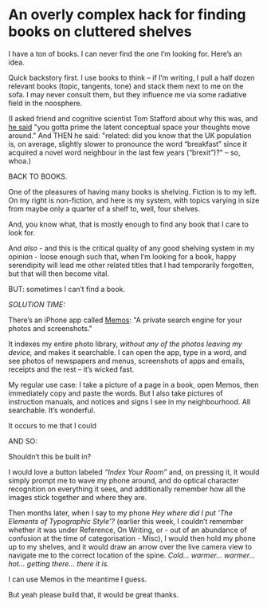 # An overly complex hack for finding books on cluttered shelves

I have a ton of books. I can never find the one I’m looking for. Here’s an
idea.

Quick backstory first. I use books to think – if I’m writing, I pull a half
dozen relevant books (topic, tangents, tone) and stack them next to me on the
sofa. I may never consult them, but they influence me via some radiative field
in the noosphere.

(I asked friend and cognitive scientist Tom Stafford about why this was, and
[he said](https://twitter.com/tomstafford/status/1286542919214739456) "you
gotta prime the latent conceptual space your thoughts move around." And THEN
he said: "related: did you know that the UK population is, on average,
slightly slower to pronounce the word “breakfast” since it acquired a novel
word neighbour in the last few years (“brexit”)?" – so, whoa.)

BACK TO BOOKS.

One of the pleasures of having many books is shelving. Fiction is to my left.
On my right is non-fiction, and here is my system, with topics varying in size
from maybe only a quarter of a shelf to, well, four shelves.

And, you know what, that is mostly enough to find any book that I care to look
for.

And _also_ \- and this is the critical quality of any good shelving system in
my opinion - loose enough such that, when I’m looking for a book, happy
serendipity will lead me other related titles that I had temporarily
forgotten, but that will then become vital.

BUT: sometimes I can’t find a book.

_SOLUTION TIME:_

There’s an iPhone app called [Memos](https://memos.org): "A private search
engine for your photos and screenshots."

It indexes my entire photo library, _without any of the photos leaving my
device,_ and makes it searchable. I can open the app, type in a word, and see
photos of newspapers and menus, screenshots of apps and emails, receipts and
the rest – it’s wicked fast.

My regular use case: I take a picture of a page in a book, open Memos, then
immediately copy and paste the words. But I also take pictures of instruction
manuals, and notices and signs I see in my neighbourhood. All searchable. It’s
wonderful.

It occurs to me that I could

AND SO:

Shouldn’t this be built in?

I would love a button labeled _“Index Your Room”_ and, on pressing it, it
would simply prompt me to wave my phone around, and do optical character
recognition on everything it sees, and additionally remember how all the
images stick together and where they are.

Then months later, when I say to my phone _Hey where did I put ‘The Elements
of Typographic Style’?_ (earlier this week, I couldn’t remember whether it was
under Reference, On Writing, or - out of an abundance of confusion at the time
of categorisation - Misc), I would then hold my phone up to my shelves, and it
would draw an arrow over the live camera view to navigate me to the correct
location of the spine. _Cold… warmer… warmer… hot… getting there… there it
is._

I can use Memos in the meantime I guess.

But yeah please build that, it would be great thanks.
